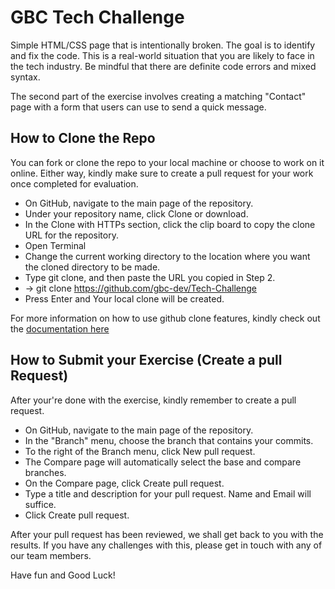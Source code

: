 # GBC Tech Challenge
Simple HTML/CSS page that is intentionally broken. The goal is to identify and fix the code. This is a real-world situation that you are likely to face in the tech industry. Be mindful that there are definite code errors and mixed syntax. 

The second part of the exercise involves creating a matching "Contact" page with a form that users can use to send a quick message.

## How to Clone the Repo
You can fork or clone the repo to your local machine or choose to work on it online. Either way, kindly make sure to create a pull request for your work once completed for evaluation.
* On GitHub, navigate to the main page of the repository.
* Under your repository name, click Clone or download.
* In the Clone with HTTPs section, click the clip board to copy the clone URL for the repository.
* Open Terminal
* Change the current working directory to the location where you want the cloned directory to be made.
* Type git clone, and then paste the URL you copied in Step 2.
* -> git clone https://github.com/gbc-dev/Tech-Challenge
* Press Enter and Your local clone will be created.

For more information on how to use github clone features, kindly check out the <a href="https://help.github.com/articles/cloning-a-repository/">documentation here</a>

## How to Submit your Exercise (Create a pull Request)
After your're done with the exercise, kindly remember to create a pull request.
* On GitHub, navigate to the main page of the repository.
* In the "Branch" menu, choose the branch that contains your commits.
* To the right of the Branch menu, click New pull request.
* The Compare page will automatically select the base and compare branches.
* On the Compare page, click Create pull request.
* Type a title and description for your pull request. Name and Email will suffice. 
* Click Create pull request.

After your pull request has been reviewed, we shall get back to you with the results. If you have any challenges with this, please get in touch with any of our team members.

Have fun and Good Luck!
